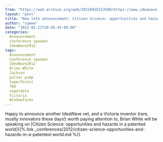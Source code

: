 ```yaml
---
from: "https://web.archive.org/web/20210926153500/https://www.ideawave.ca/new-talk-announcement-citizen-science-opportunities-and-hazards-in-a-patented-world/"
layout: "post"
title: "New talk announcement: Citizen Science: opportunities and hazards in a patented world"
author: "cqwww"
date: "2012-02-21T20:56:45-08:00"
categories:
  Announcement
  Conference speaker
  IdeaWave2012
tags: 
  Announcement
  Conference speaker
  IdeaWave2012
  Brian White
  Jackson
  pulsar pump
  Superforest
  TED
  vegetable
  Victoria
  Windowfarms
---
```


Happy to announce another IdeaWave vet, and a Victoria inventor (rare, mostly innovators these days!) worth paying attention to, Brian White will be speaking on [Citizen Science: opportunities and hazards in a patented world]({% link _conferences/2012/citizen-science-opportunities-and-hazards-in-a-patented-world.md %}).
